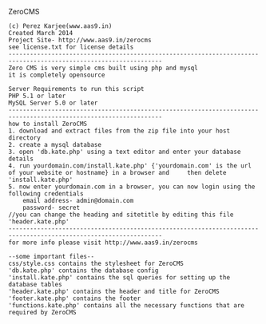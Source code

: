 ZeroCMS

	(c) Perez Karjee(www.aas9.in)
	Created March 2014
	Project Site- http://www.aas9.in/zerocms
	see license.txt for license details
	-----------------------------------------------------------------------------------------------------------------
	Zero CMS is very simple cms built using php and mysql
	it is completely opensource

	Server Requirements to run this script
	PHP 5.1 or later
	MySQL Server 5.0 or later
	-----------------------------------------------------------------------------------------------------------------
	how to install ZeroCMS
	1. download and extract files from the zip file into your host directory
	2. create a mysql database
	3. open 'db.kate.php' using a text editor and enter your database details
	4. run yourdomain.com/install.kate.php' {'yourdomain.com' is the url of your website or hostname} in a browser and 	   then delete 'install.kate.php'
	5. now enter yourdomain.com in a browser, you can now login using the following credentials
		email address- admin@domain.com
		password- secret
	//you can change the heading and sitetitle by editing this file 'header.kate.php'
	-----------------------------------------------------------------------------------------------------------------
	for more info please visit http://www.aas9.in/zerocms
	
	--some important files--
	css/style.css contains the stylesheet for ZeroCMS
	'db.kate.php' contains the database config
	'install.kate.php' contains the sql queries for setting up the database tables
	'header.kate.php' contains the header and title for ZeroCMS
	'footer.kate.php' contains the footer
	'functions.kate.php' contains all the necessary functions that are required by ZeroCMS
